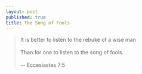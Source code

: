 ```yaml
---
layout: post
published: true
title: The Song of Fools
---
```

> It is better to listen to the rebuke of a wise man  <br />  
> Than for one to listen to the song of fools.  <br />  
> -- Eccesiastes 7:5
